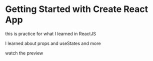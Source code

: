 # Getting Started with Create React App

this is practice for what I learned in ReactJS

I learned about props and useStates and more

watch the preview
